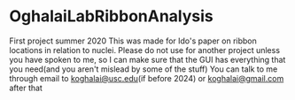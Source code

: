 # OghalaiLabRibbonAnalysis
First project summer 2020
This was made for Ido's paper on ribbon locations in relation to nuclei. Please do not use for another project unless you have spoken to me, so I can make sure that the GUI has everything that you need(and you aren't mislead by some of the stuff)
You can talk to me through email to koghalai@usc.edu(if before 2024) or koghalai@gmail.com after that
